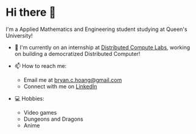 # Hi there 👋

I'm a Applied Mathematics and Engineering student studying at Queen's University! 

- 🔭 I'm currently on an internship at [Distributed Compute Labs](https://distributed.computer/), working on building a democratized Distributed Computer!

- 📫 How to reach me:
  - Email me at <bryan.c.hoang@gmail.com>
  - Connect with me on [LinkedIn](https://www.linkedin.com/in/bryan-c-hoang/)

- :computer: Hobbies:
  - Video games
  - Dungeons and Dragons
  - Anime

<!--
**bryan-hoang/bryan-hoang** is a ✨ _special_ ✨ repository because its `README.md` (this file) appears on your GitHub profile.

- 🌱 I’m currently learning frond-end development with the following tools:
  - React
  - Next.js
  - Chakra UI
  - Storybook
 
Here are some ideas to get you started:

- 🔭 I’m currently working on ...
- 🌱 I’m currently learning ...
- 👯 I’m looking to collaborate on ...
- 🤔 I’m looking for help with ...
- 💬 Ask me about ...
- 📫 How to reach me: ...
- 😄 Pronouns: ...
- ⚡ Fun fact: ...
-->
